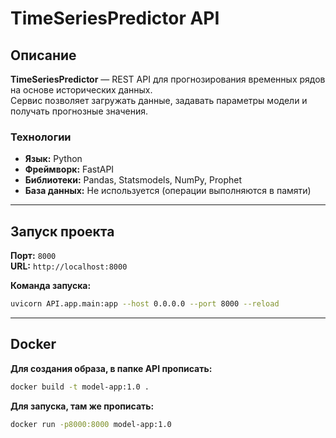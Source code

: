 # TimeSeriesPredictor API

## Описание

**TimeSeriesPredictor** — REST API для прогнозирования временных рядов на основе исторических данных.  
Сервис позволяет загружать данные, задавать параметры модели и получать прогнозные значения.

### Технологии
- **Язык:** Python  
- **Фреймворк:** FastAPI  
- **Библиотеки:** Pandas, Statsmodels, NumPy, Prophet  
- **База данных:** Не используется (операции выполняются в памяти)

---

## Запуск проекта

**Порт:** `8000`  
**URL:** `http://localhost:8000`

**Команда запуска:**
```bash
uvicorn API.app.main:app --host 0.0.0.0 --port 8000 --reload
``` 
---
## Docker
**Для создания образа, в папке API прописать:**
```bash
docker build -t model-app:1.0 . 
```
**Для запуска, там же прописать:**
```bash
docker run -p8000:8000 model-app:1.0  
``` 
